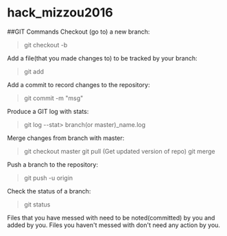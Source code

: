# hack_mizzou2016

##GIT Commands
Checkout (go to) a new branch:
>git checkout -b <branch>

Add a file(that you made changes to) to be tracked by your branch:
>git add <file>

Add a commit to record changes to the repository:
>git commit -m "msg"

Produce a GIT log with stats:
>git log --stat> branch(or master)_name.log

Merge changes from branch with master:
>git checkout master
>git pull (Get updated version of repo)
>git merge <branch>

Push a branch to the repository:
>git push -u origin <branch>

Check the status of a branch:
>git status

Files that you have messed with need to be noted(committed) by you and added by you.
Files you haven't messed with don't need any action by you.

